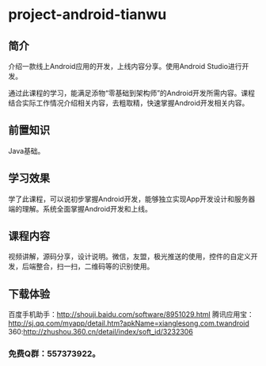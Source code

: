 # project-android-tianwu

## 简介
介绍一款线上Android应用的开发，上线内容分享。使用Android Studio进行开发。

通过此课程的学习，能满足添物“零基础到架构师”的Android开发所需内容。课程结合实际工作情况介绍相关内容，去粗取精，快速掌握Android开发相关内容。

## 前置知识
Java基础。

## 学习效果
学了此课程，可以说初步掌握Android开发，能够独立实现App开发设计和服务器端的理解。系统全面掌握Android开发和上线。

## 课程内容
视频讲解，源码分享，设计说明。微信，友盟，极光推送的使用，控件的自定义开发，后端整合，扫一扫，二维码等的识别使用。

## 下载体验
百度手机助手：http://shouji.baidu.com/software/8951029.html
腾讯应用宝：http://sj.qq.com/myapp/detail.htm?apkName=xianglesong.com.twandroid
360:http://zhushou.360.cn/detail/index/soft_id/3232306

### 免费Q群：557373922。

